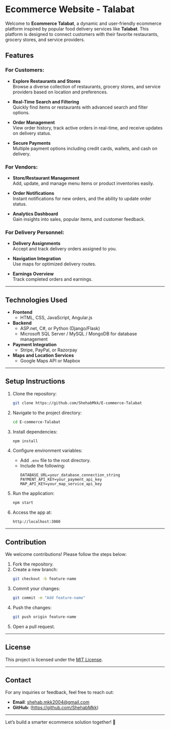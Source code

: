 
# Ecommerce Website - Talabat
 
Welcome to **Ecommerce Talabat**, a dynamic and user-friendly ecommerce platform inspired by popular food delivery services like **Talabat**. This platform is designed to connect customers with their favorite restaurants, grocery stores, and service providers.

## Features

### For Customers:
- **Explore Restaurants and Stores**  
  Browse a diverse collection of restaurants, grocery stores, and service providers based on location and preferences.

- **Real-Time Search and Filtering**  
  Quickly find items or restaurants with advanced search and filter options.

- **Order Management**  
  View order history, track active orders in real-time, and receive updates on delivery status.

- **Secure Payments**  
  Multiple payment options including credit cards, wallets, and cash on delivery.

### For Vendors:
- **Store/Restaurant Management**  
  Add, update, and manage menu items or product inventories easily.

- **Order Notifications**  
  Instant notifications for new orders, and the ability to update order status.

- **Analytics Dashboard**  
  Gain insights into sales, popular items, and customer feedback.

### For Delivery Personnel:
- **Delivery Assignments**  
  Accept and track delivery orders assigned to you.

- **Navigation Integration**  
  Use maps for optimized delivery routes.

- **Earnings Overview**  
  Track completed orders and earnings.

---

## Technologies Used

- **Frontend**  
  - HTML, CSS, JavaScript, Angular.js
- **Backend**  
  - ASP.net, C#, or Python (Django/Flask)  
  - Microsoft SQL Server / MySQL / MongoDB for database management
- **Payment Integration**  
  - Stripe, PayPal, or Razorpay  
- **Maps and Location Services**  
  - Google Maps API or Mapbox

---

## Setup Instructions

1. Clone the repository:  
   ```bash
   git clone https://github.com/ShehabMkk/E-commerce-Talabat
   ```

2. Navigate to the project directory:  
   ```bash
   cd E-commerce-Talabat
   ```

3. Install dependencies:  
   ```bash
   npm install
   ```

4. Configure environment variables:  
   - Add `.env` file to the root directory.
   - Include the following:
     ```
     DATABASE_URL=your_database_connection_string
     PAYMENT_API_KEY=your_payment_api_key
     MAP_API_KEY=your_map_service_api_key
     ```

5. Run the application:  
   ```bash
   npm start
   ```

6. Access the app at:  
   ```
   http://localhost:3000
   ```

---

## Contribution

We welcome contributions! Please follow the steps below:

1. Fork the repository.
2. Create a new branch:  
   ```bash
   git checkout -b feature-name
   ```
3. Commit your changes:  
   ```bash
   git commit -m "Add feature-name"
   ```
4. Push the changes:  
   ```bash
   git push origin feature-name
   ```
5. Open a pull request.

---

## License

This project is licensed under the [MIT License](LICENSE).

---

## Contact

For any inquiries or feedback, feel free to reach out:

- **Email**: shehab.mkk2004@gmail.com  
- **GitHub**: (https://github.com/ShehabMkk)  

---

Let’s build a smarter ecommerce solution together! 🎉
